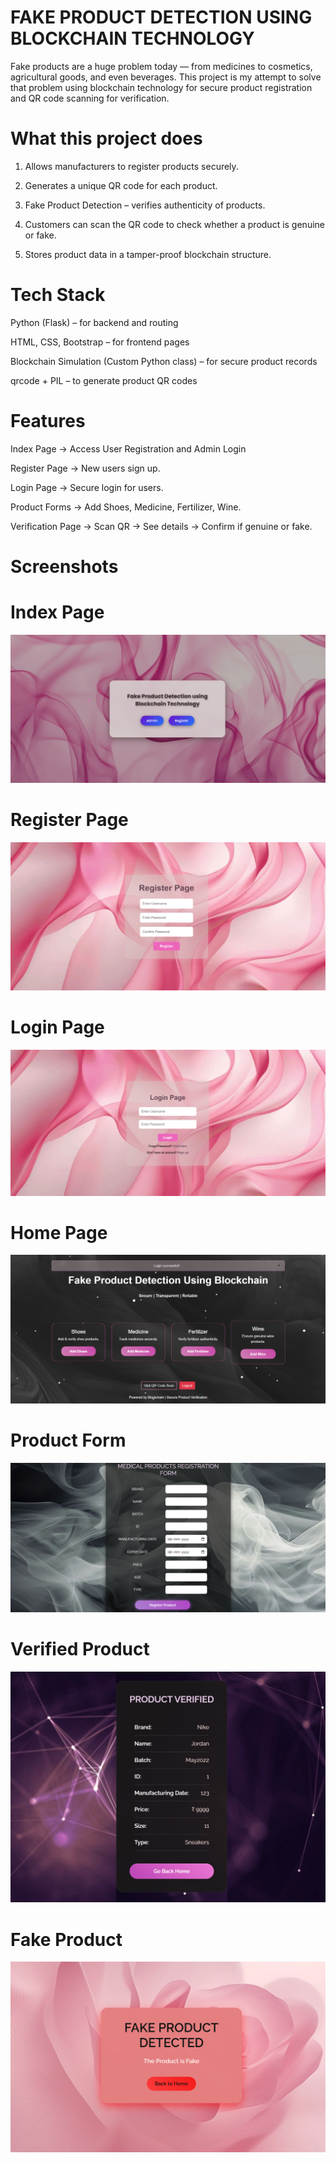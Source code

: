 # FAKE PRODUCT DETECTION USING BLOCKCHAIN TECHNOLOGY

Fake products are a huge problem today — from medicines to cosmetics, agricultural goods, and even beverages. This project is my attempt to solve that problem using blockchain technology for secure product registration and QR code scanning for verification.

# What this project does

1. Allows manufacturers to register products securely.

2. Generates a unique QR code for each product.

3. Fake Product Detection – verifies authenticity of products.

4. Customers can scan the QR code to check whether a product is genuine or fake.

5. Stores product data in a tamper-proof blockchain structure.

# Tech Stack

Python (Flask) – for backend and routing

HTML, CSS, Bootstrap – for frontend pages

Blockchain Simulation (Custom Python class) – for secure product records

qrcode + PIL – to generate product QR codes
  

# Features

Index Page → Access User Registration and Admin Login

Register Page → New users sign up.

Login Page → Secure login for users.

Product Forms → Add Shoes, Medicine, Fertilizer, Wine.

Verification Page → Scan QR → See details → Confirm if genuine or fake.

# Screenshots

# Index Page
![Admin_Page](Screenshots/Admin.png)

# Register Page  
![Register Page](Screenshots/Register.png)  

# Login Page  
![Login Page](Screenshots/Login.png)  

# Home Page
![Home_Page](Screenshots/Home.png)

# Product Form  
![Product Form](Screenshots/Product.png)  

# Verified Product  
![Verified_Product](Screenshots/Verified_Product.png)

# Fake Product
![Fake_Product](Screenshots/Fraud.png)
